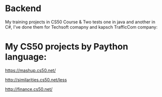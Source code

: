# Backend

My training projects in CS50 Course & Two tests one in java and another in C#, I've done them for Techsoft comapny and kapsch TrafficCom company:


# My CS50 projects by Paython language:

https://mashup.cs50.net/

http://similarities.cs50.net/less

http://finance.cs50.net/
